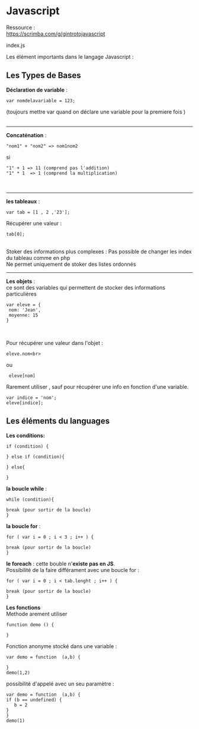 # Javascript

Ressource : <br>
https://scrimba.com/g/gintrotojavascript 



index.js 
 
 
 Les élément importants dans le langage Javascript : 
 
 <h2>Les Types de Bases</h2>
 
**Déclaration de variable** : 
```
var nomdelavariable = 123;
```
(toujours mettre var quand on déclare une variable pour la premiere fois )<br>
<br>
<hr>

**Concaténation** : <br>
```
"nom1" + "nom2" => nom1nom2
```
si <br>
```
"1" + 1 => 11 (comprend pas l'addition)
"1" * 1  => 1 (comprend la multiplication)
```
<br>
<hr>

**les tableaux** : <br>
```
var tab = [1 , 2 ,'23']; 
```
Récupérer une valeur : <br>
```
tab[0]; 
```
<br>
Stoker des informations plus complexes : 
Pas possible de changer les index du tableau comme en php <br>
Ne permet uniquement de stoker des listes ordonnés <br>
<hr>

**Les objets** : <br>
ce sont des variables qui permettent de stocker des informations particulières <br>
```
var eleve = {
 nom: 'Jean',
 moyenne: 15
}
```
<br>

Pour récupérer une valeur dans l'objet : 
```
eleve.nom<br>
```
ou
```
 eleve[nom] 
```
Rarement utiliser , sauf pour récupérer une info en fonction d'une variable. 
```
var indice = 'nom'; 
eleve[indice]; 
```
 <h2>Les éléments du languages</h2>
 
 **Les conditions:** 
 <br>
 ```
if (condition) {

} else if (condition){

} else{

}
 ```
**la boucle while** : 
<br>
 ```
while (condition){

break (pour sortir de la boucle)
} 
 ```
**la boucle for** : 
<br>
 ```
for ( var i = 0 ; i < 3 ; i++ ) {

break (pour sortir de la boucle)
}
 ```
**le foreach** : cette bouble n'**existe pas en JS**. <br>
Possibilité de la faire différament avec une boucle for  :
<br>
 ```
for ( var i = 0 ; i < tab.lenght ; i++ ) {

break (pour sortir de la boucle)
}
 ```
**Les fonctions** <br>
Methode arement utiliser 
 ```
function demo () {

}
 ```
Fonction anonyme stocké dans une variable :  
```
var demo = function  (a,b) {

}
demo(1,2)

```
 possibilité d'appelé avec un seu paramètre : 
 ```
 var demo = function  (a,b) {
 if (b == undefined) {
    b = 2
}
 }
 demo(1)
 
 ```